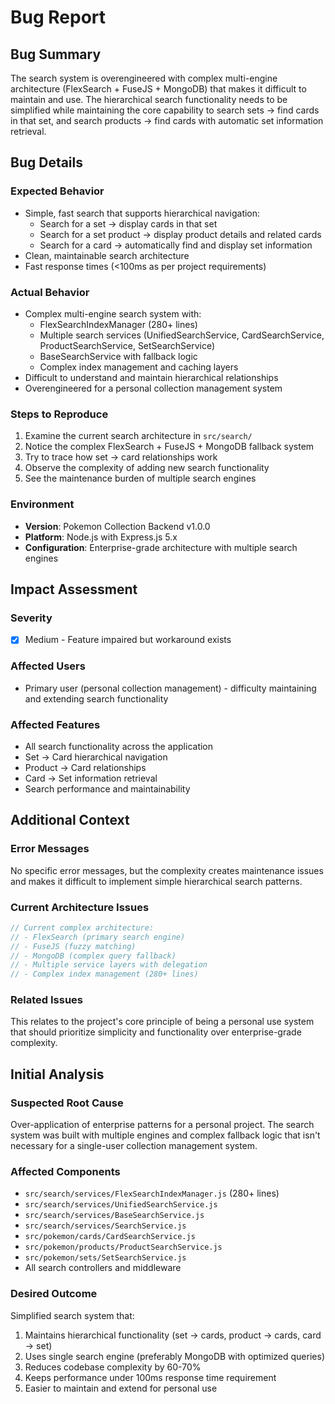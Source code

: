 # Bug Report

## Bug Summary
The search system is overengineered with complex multi-engine architecture (FlexSearch + FuseJS + MongoDB) that makes it difficult to maintain and use. The hierarchical search functionality needs to be simplified while maintaining the core capability to search sets → find cards in that set, and search products → find cards with automatic set information retrieval.

## Bug Details

### Expected Behavior
- Simple, fast search that supports hierarchical navigation:
  - Search for a set → display cards in that set
  - Search for a set product → display product details and related cards
  - Search for a card → automatically find and display set information
- Clean, maintainable search architecture
- Fast response times (<100ms as per project requirements)

### Actual Behavior  
- Complex multi-engine search system with:
  - FlexSearchIndexManager (280+ lines)
  - Multiple search services (UnifiedSearchService, CardSearchService, ProductSearchService, SetSearchService)
  - BaseSearchService with fallback logic
  - Complex index management and caching layers
- Difficult to understand and maintain hierarchical relationships
- Overengineered for a personal collection management system

### Steps to Reproduce
1. Examine the current search architecture in `src/search/`
2. Notice the complex FlexSearch + FuseJS + MongoDB fallback system
3. Try to trace how set → card relationships work
4. Observe the complexity of adding new search functionality
5. See the maintenance burden of multiple search engines

### Environment
- **Version**: Pokemon Collection Backend v1.0.0
- **Platform**: Node.js with Express.js 5.x
- **Configuration**: Enterprise-grade architecture with multiple search engines

## Impact Assessment

### Severity
- [x] Medium - Feature impaired but workaround exists

### Affected Users
- Primary user (personal collection management) - difficulty maintaining and extending search functionality

### Affected Features
- All search functionality across the application
- Set → Card hierarchical navigation
- Product → Card relationships
- Card → Set information retrieval
- Search performance and maintainability

## Additional Context

### Error Messages
No specific error messages, but the complexity creates maintenance issues and makes it difficult to implement simple hierarchical search patterns.

### Current Architecture Issues
```javascript
// Current complex architecture:
// - FlexSearch (primary search engine)
// - FuseJS (fuzzy matching)
// - MongoDB (complex query fallback)
// - Multiple service layers with delegation
// - Complex index management (280+ lines)
```

### Related Issues
This relates to the project's core principle of being a personal use system that should prioritize simplicity and functionality over enterprise-grade complexity.

## Initial Analysis

### Suspected Root Cause
Over-application of enterprise patterns for a personal project. The search system was built with multiple engines and complex fallback logic that isn't necessary for a single-user collection management system.

### Affected Components
- `src/search/services/FlexSearchIndexManager.js` (280+ lines)
- `src/search/services/UnifiedSearchService.js`
- `src/search/services/BaseSearchService.js`
- `src/search/services/SearchService.js`
- `src/pokemon/cards/CardSearchService.js`
- `src/pokemon/products/ProductSearchService.js`
- `src/pokemon/sets/SetSearchService.js`
- All search controllers and middleware

### Desired Outcome
Simplified search system that:
1. Maintains hierarchical functionality (set → cards, product → cards, card → set)
2. Uses single search engine (preferably MongoDB with optimized queries)
3. Reduces codebase complexity by 60-70%
4. Keeps performance under 100ms response time requirement
5. Easier to maintain and extend for personal use